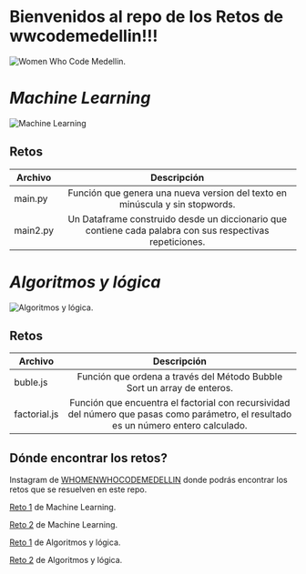 # Bienvenidos al repo de los Retos de wwcodemedellin!!!

![Women Who Code Medellin.](https://i.imgur.com/NU5US9z.png "Women Who Code Medellin")


# __*Machine Learning*__

![Machine Learning](https://i.imgur.com/1jcmtRR.png "Machine Learning")

## Retos

| Archivo  | Descripción |
| ------------- |:-------------:|
| main.py| Función que genera una nueva version del texto en minúscula y sin stopwords.|
| main2.py| Un Dataframe construido desde un diccionario que contiene cada palabra con sus respectivas repeticiones.|


# __*Algoritmos y lógica*__

![Algoritmos y lógica.](https://i.imgur.com/wcV2l7y.png "Algoritmos y lógica")

## Retos

| Archivo  | Descripción |
| ------------- |:-------------:|
| buble.js | Función que ordena a través del Método Bubble Sort un array de enteros. |
| factorial.js | Función que encuentra el factorial con recursividad del número que pasas como parámetro, el resultado es un número entero calculado. |

## Dónde encontrar los retos?

Instagram de [WHOMENWHOCODEMEDELLIN](https://www.instagram.com/wwcodemedellin/) donde podrás encontrar los retos que se resuelven en este repo.

[Reto 1](https://www.instagram.com/p/CH3bVn4jIYM/?utm_source=ig_web_copy_link) de Machine Learning.

[Reto 2](https://www.instagram.com/p/CH6CHB-jUnE/?utm_source=ig_web_copy_link) de Machine Learning.

[Reto 1](https://www.instagram.com/p/CH3hCT8jez_/?utm_source=ig_web_copy_link) de Algoritmos y lógica.

[Reto 2](https://www.instagram.com/p/CH6CissjhpI/?utm_source=ig_web_copy_link) de Algoritmos y lógica.
